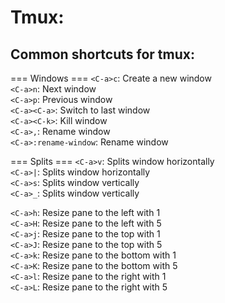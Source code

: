 Tmux:
=====

Common shortcuts for tmux:
--------------------------

=== Windows ===
`<C-a>c`: Create a new window<br/>
`<C-a>n`: Next window<br/>
`<C-a>p`: Previous window<br/>
`<C-a><C-a>`: Switch to last window<br/>
`<C-a><C-k>`: Kill window<br/>
`<C-a>,`: Rename window<br/>
`<C-a>:rename-window`: Rename window<br/>

=== Splits ===
`<C-a>v`: Splits window horizontally<br/>
`<C-a>|`: Splits window horizontally<br/>
`<C-a>s`: Splits window vertically<br/>
`<C-a>_`: Splits window vertically<br/>

`<C-a>h`: Resize pane to the left with 1<br/>
`<C-a>H`: Resize pane to the left with 5<br/>
`<C-a>j`: Resize pane to the top with 1<br/>
`<C-a>J`: Resize pane to the top with 5<br/>
`<C-a>k`: Resize pane to the bottom with 1<br/>
`<C-a>K`: Resize pane to the bottom with 5<br/>
`<C-a>l`: Resize pane to the right with 1<br/>
`<C-a>L`: Resize pane to the right with 5<br/>

